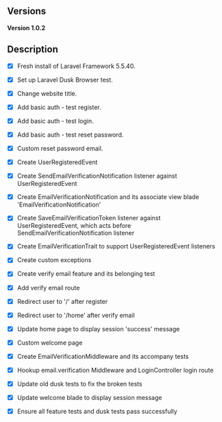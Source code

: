 ## Versions
**Version 1.0.2**

## Description
- [x] Fresh install of Laravel Framework 5.5.40.
- [x] Set up Laravel Dusk Browser test.
- [x] Change website title.
- [x] Add basic auth - test register.
- [x] Add basic auth - test login.
- [x] Add basic auth - test reset password.
- [x] Custom reset password email.

- [x] Create UserRegisteredEvent
- [x] Create SendEmailVerificationNotification listener against UserRegisteredEvent
- [x]  Create EmailVerificationNotification and its associate view blade 'EmailVerificationNotification'
- [x] Create SaveEmailVerificationToken listener against UserRegisteredEvent, which acts before SendEmailVerificationNotification listener
- [x] Create EmailVerificationTrait to support UserRegisteredEvent listeners

- [x] Create custom exceptions
- [x] Create verify email feature and its belonging test
- [x] Add verify email route
- [x] Redirect user to '/' after register
- [x] Redirect user to '/home' after verify email
- [x] Update home page to display session 'success' message
- [x] Custom welcome page

- [x] Create EmailVerificationMiddleware and its accompany tests 
- [x] Hookup email.verification Middleware and LoginController login route
- [x] Update old dusk tests to fix the broken tests
- [x] Update welcome blade to display session message
- [x] Ensure all feature tests and dusk tests pass successfully
